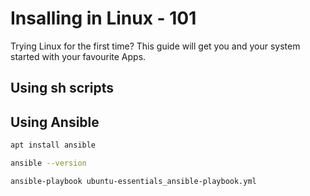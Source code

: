 # Insalling in Linux - 101

Trying Linux for the first time? This guide will get you and your system started with your favourite Apps.

## Using sh scripts


## Using Ansible


```sh
apt install ansible
```

```sh
ansible --version
```

```sh
ansible-playbook ubuntu-essentials_ansible-playbook.yml
```